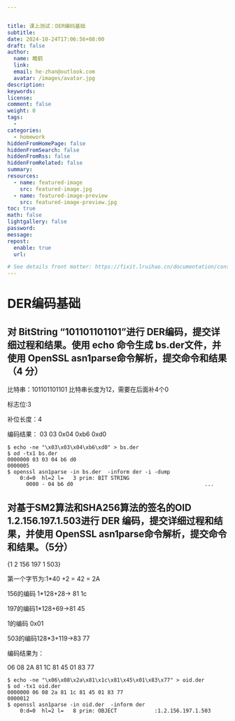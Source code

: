 ```yaml
---


title: 课上测试：DER编码基础
subtitle:
date: 2024-10-24T17:06:56+08:00
draft: false
author:
  name: 瞻鹤
  link:
  email: he-zhan@outlook.com
  avatar: /images/avatar.jpg
description:
keywords:
license:
comment: false
weight: 0
tags:
  - 
categories:
  - homework
hiddenFromHomePage: false
hiddenFromSearch: false
hiddenFromRss: false
hiddenFromRelated: false
summary:
resources:
  - name: featured-image
    src: featured-image.jpg
  - name: featured-image-preview
    src: featured-image-preview.jpg
toc: true
math: false
lightgallery: false
password:
message:
repost:
  enable: true
  url:

# See details front matter: https://fixit.lruihao.cn/documentation/content-management/introduction/#front-matter
---
```


<!--more-->	

# DER编码基础

## 对 BitString “101101101101”进行 DER编码，提交详细过程和结果。使用 echo 命令生成 bs.der文件，并使用 OpenSSL asn1parse命令解析，提交命令和结果（4 分）

比特串：101101101101 比特串长度为12，需要在后面补4个0

标志位:3

补位长度：4

编码结果： 03 03 0x04 0xb6 0xd0

~~~ shell
$ echo -ne "\x03\x03\x04\xb6\xd0" > bs.der
$ od -tx1 bs.der
0000000 03 03 04 b6 d0
0000005
$ openssl asn1parse -in bs.der  -inform der -i -dump
    0:d=0  hl=2 l=   3 prim: BIT STRING
      0000 - 04 b6 d0                                          ...
~~~

## 对基于SM2算法和SHA256算法的签名的OID 1.2.156.197.1.503进行 DER 编码，提交详细过程和结果，并使用 OpenSSL asn1parse命令解析，提交命令和结果。（5分）

{1 2 156 197 1 503}

第一个字节为:1*40 +2 = 42 = 2A

156的编码 1*128+28-> 81 1c

197的编码1*128+69->81 45

1的编码 0x01

503的编码128*3+119->83 77

编码结果为：

06 08 2A 81 1C 81 45 01 83 77

~~~ shell
$ echo -ne "\x06\x08\x2a\x81\x1c\x81\x45\x01\x83\x77" > oid.der
$ od -tx1 oid.der
0000000 06 08 2a 81 1c 81 45 01 83 77
0000012
$ openssl asn1parse -in oid.der  -inform der
    0:d=0  hl=2 l=   8 prim: OBJECT            :1.2.156.197.1.503
~~~

